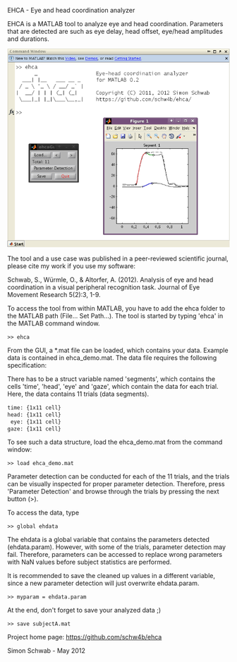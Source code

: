EHCA - Eye and head coordination analyzer

EHCA is a MATLAB tool to analyze eye and head coordination. Parameters that
are detected are such as eye delay, head offset, eye/head amplitudes and
durations.

![Alt text](/screenshot.png)

The tool and a use case was published in a peer-reviewed scientific journal,
please cite my work if you use my software:

Schwab, S., Würmle, O., & Altorfer, A. (2012). Analysis of eye and head
coordination in a visual peripheral recognition task. Journal of Eye
Movement Research 5(2):3, 1-9.

To access the tool from within MATLAB, you have to add the ehca folder to the
MATLAB path (File... Set Path...). The tool is started by typing 'ehca' in the
MATLAB command window.

    >> ehca

From the GUI, a *.mat file can be loaded, which contains your data. Example
data is contained in ehca_demo.mat. The data file requires the following
specification:

There has to be a struct variable named 'segments', which contains the cells
'time', 'head', 'eye' and 'gaze', which contain the data for each trial. Here,
the data contains 11 trials (data segments).

    time: {1x11 cell}
    head: {1x11 cell}
     eye: {1x11 cell}
    gaze: {1x11 cell}

To see such a data structure, load the ehca_demo.mat from the command window:

    >> load ehca_demo.mat

Parameter detection can be conducted for each of the 11 trials, and the
trials can be visually inspected for proper parameter detection. Therefore,
press 'Parameter Detection' and browse through the trials by pressing the
next button (>).

To access the data, type 

    >> global ehdata

The ehdata is a global variable that contains the parameters detected
(ehdata.param). However, with some of the trials, parameter detection may fail.
Therefore, parameters can be accessed to replace wrong parameters with NaN
values before subject statistics are performed.

It is recommended to save the cleaned up values in a different variable, since
a new parameter detection will just overwrite ehdata.param.

    >> myparam = ehdata.param

At the end, don't forget to save your analyzed data ;)

    >> save subjectA.mat

Project home page: https://github.com/schw4b/ehca

Simon Schwab - May 2012
